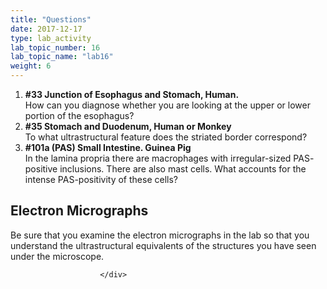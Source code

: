 ```yaml
---
title: "Questions"
date: 2017-12-17
type: lab_activity
lab_topic_number: 16
lab_topic_name: "lab16"
weight: 6
---
```

<div class="entrybody">
						
<ol>
<li><b>#33 Junction of Esophagus and Stomach, Human.</b> <br>
 How can you diagnose whether you are looking at the upper or lower portion of the esophagus?</li>
<li><b>#35 Stomach and Duodenum, Human or Monkey</b> <br>
To what ultrastructural feature does the striated border correspond? </li>
<li><b>#101a (PAS) Small Intestine.  Guinea Pig</b><br>
In the lamina propria there are macrophages with irregular-sized <span class="caps">PAS</span>-positive inclusions.  There are also mast cells.  What accounts for the intense <span class="caps">PAS</span>-positivity of these cells?</li>
</ol>



<h2>Electron Micrographs</h2>

<p>Be sure that you examine the electron micrographs in the lab so that you understand the ultrastructural equivalents of the structures you have seen under the microscope.</p>
						
						
						</div>
